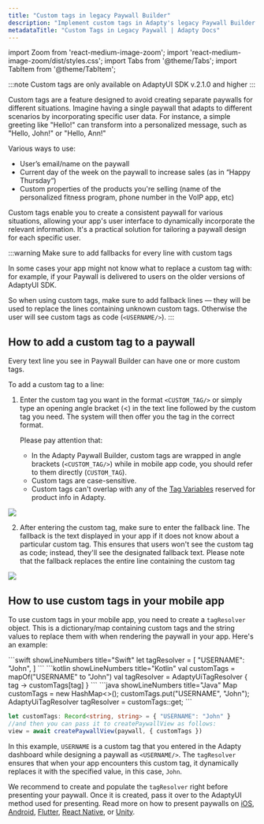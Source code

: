 ```yaml
---
title: "Custom tags in legacy Paywall Builder"
description: "Implement custom tags in Adapty's legacy Paywall Builder to enhance subscription workflows."
metadataTitle: "Custom Tags in Legacy Paywall | Adapty Docs"
---
```


import Zoom from 'react-medium-image-zoom';
import 'react-medium-image-zoom/dist/styles.css';
import Tabs from '@theme/Tabs';
import TabItem from '@theme/TabItem'; 

:::note
Custom tags are only available on AdaptyUI SDK v.2.1.0 and higher
:::

Custom tags are a feature designed to avoid creating separate paywalls for different situations. Imagine having a single paywall that adapts to different scenarios by incorporating specific user data. For instance, a simple greeting like "Hello!" can transform into a personalized message, such as "Hello, John!" or "Hello, Ann!"

Various ways to use:

- User’s email/name on the paywall
- Current day of the week on the paywall to increase sales (as in “Happy Thursday“)
- Custom properties of the products you're selling (name of the personalized fitness program, phone number in the VoIP app, etc)

Custom tags enable you to create a consistent paywall for various situations, allowing your app's user interface to dynamically incorporate the relevant information. It's a practical solution for tailoring a paywall design for each specific user.

:::warning
Make sure to add fallbacks for every line with custom tags

In some cases your app might not know what to replace a custom tag with: for example, if your Paywall is delivered to users on the older versions of AdaptyUI SDK.

So when using custom tags, make sure to add fallback lines — they will be used to replace the lines containing unknown custom tags. Otherwise the user will see custom tags as code (`<USERNAME/>`).
:::

## How to add a custom tag to a paywall

Every text line you see in Paywall Builder can have one or more custom tags. 

To add a custom tag to a line:

1. Enter the custom tag you want in the format `<CUSTOM_TAG/>` or simply type an opening angle bracket (\<) in the text line followed by the custom tag you need. The system will then offer you the tag in the correct format.

   Please pay attention that:

   - In the Adapty Paywall Builder, custom tags are wrapped in angle brackets (`<CUSTOM_TAG/>`) while in mobile app code, you should refer to them directly (`CUSTOM_TAG`).
   - Custom tags are case-sensitive.
   - Custom tags can't overlap with any of the [Tag Variables](paywall-builder-tag-variables) reserved for product info in Adapty.


<Zoom>
  <img src={require('./img/7ec0e4f-custom_tag.webp').default}
  style={{
    border: '1px solid #727272', /* border width and color */
    width: '700px', /* image width */
    display: 'block', /* for alignment */
    margin: '0 auto' /* center alignment */
  }}
/>
</Zoom>


2. After entering the custom tag, make sure to enter the fallback line. The fallback is the text displayed in your app if it does not know about a particular custom tag. This ensures that users won't see the custom tag as code; instead, they'll see the designated fallback text. Please note that the fallback replaces the entire line containing the custom tag

   

<Zoom>
  <img src={require('./img/36b8480-fallback_for_custom_tag.webp').default}
  style={{
    border: '1px solid #727272', /* border width and color */
    width: '700px', /* image width */
    display: 'block', /* for alignment */
    margin: '0 auto' /* center alignment */
  }}
/>
</Zoom>




## How to use custom tags in your mobile app

To use custom tags in your mobile app, you need to create a `tagResolver` object. This is a dictionary/map containing custom tags and the string values to replace them with when rendering the paywall in your app. Here's an example:

<Tabs groupId="current-os" queryString>
<TabItem value="Swift" label="Swift" default>
```swift showLineNumbers title="Swift"
let tagResolver = [
    "USERNAME": "John",
]                           
```
</TabItem>
<TabItem value="kotlin" label="Kotlin" default>
```kotlin showLineNumbers title="Kotlin"
val customTags = mapOf("USERNAME" to "John")
val tagResolver = AdaptyUiTagResolver { tag -> customTags[tag] }
```
</TabItem>
<TabItem value="java" label="Java" default>
```java showLineNumbers title="Java"
Map<String, String> customTags = new HashMap<>();
customTags.put("USERNAME", "John");
AdaptyUiTagResolver tagResolver = customTags::get;
```
</TabItem>

<TabItem value="rn" label="React Native" default>

```typescript showLineNumbers
let customTags: Record<string, string> = { "USERNAME": "John" }
//and then you can pass it to createPaywallView as follows:
view = await createPaywallView(paywall, { customTags })
```

</TabItem>

</Tabs>




In this example, `USERNAME` is a custom tag that you entered in the Adapty dashboard while designing a paywall as `<USERNAME/>`. The `tagResolver` ensures that when your app encounters this custom tag, it dynamically replaces it with the specified value, in this case, `John`.

We recommend to create and populate the `tagResolver` right before presenting your paywall. Once it is created, pass it over to the AdaptyUI method used for presenting. Read more on how to present paywalls on [iOS](ios-present-paywalls),  [Android](android-present-paywalls), [Flutter](flutter-present-paywalls), [React Native](react-native-present-paywalls), or [Unity](unity-present-paywalls).
